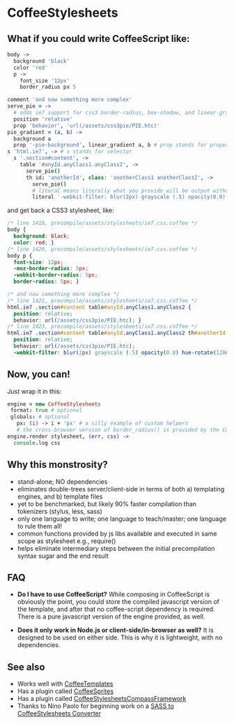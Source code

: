# CoffeeStylesheets

## What if you could write CoffeeScript like:

```coffeescript
body ->
  background 'black'
  color 'red'
  p ->
    font_size '12px'
    border_radius px 5

comment 'and now something more complex'
serve_pie = ->
  # adds ie7 support for css3 border-radius, box-shadow, and linear-gradient
  position 'relative'
  prop 'behavior', 'url(/assets/css3pie/PIE.htc)'
pie_gradient = (a, b) ->
  background a
  prop '-pie-background', linear_gradient a, b # prop stands for property
s 'html.ie7', -> # s stands for selector
  s '.section#content', ->
    table '#anyId.anyClass1.anyClass2', ->
      serve_pie()
      th id: 'anotherId', class: 'anotherClass1 anotherClass2', ->
        serve_pie()
        # literal means literally what you provide will be output without modification
        literal '-webkit-filter: blur(2px) grayscale (.5) opacity(0.8) hue-rotate(120deg);'
```

and get back a CSS3 stylesheet, like:

```css
/* line 1418, precompile/assets/stylesheets/ie7.css.coffee */
body {
  background: black;
  color: red; }
/* line 1420, precompile/assets/stylesheets/ie7.css.coffee */
body p {
  font-size: 12px;
  -moz-border-radius: 5px;
  -webkit-border-radius: 5px;
  border-radius: 5px; }

/* and now something more complex */
/* line 1421, precompile/assets/stylesheets/ie7.css.coffee */
html.ie7 .section#content table#anyId.anyClass1.anyClass2 {
  position: relative;
  behavior: url(/assets/css3pie/PIE.htc); }
/* line 1423, precompile/assets/stylesheets/ie7.css.coffee */
html.ie7 .section#content table#anyId.anyClass1.anyClass2 th#anotherId.anotherClass1.anotherClass2 {
  position: relative;
  behavior: url(/assets/css3pie/PIE.htc); 
  -webkit-filter: blur(2px) grayscale (.5) opacity(0.8) hue-rotate(120deg); }
```

## Now, you can!

Just wrap it in this:

```coffeescript
engine = new CoffeeStylesheets
 format: true # optional
 globals: # optional
   px: (i) -> i + 'px' # a silly example of custom helpers
   # the cross-browser version of border_radius() is provided by the CoffeeStylesheetsCompassFramework plugin 
engine.render stylesheet, (err, css) ->
  console.log css
```

## Why this monstrosity?

* stand-alone; NO dependencies
* eliminates double-trees server/client-side in terms of both a) templating engines, and b) template files
* yet to be benchmarked, but likely 90% faster compilation than tokenizers (stylus, less, sass)
* only one language to write; one language to teach/master; one language to rule them all!
* common functions provided by js libs available and executed in same scope as stylesheet e.g., require()
* helps eliminate intermediary steps between the initial precompilation syntax sugar and the end result

## FAQ

 * **Do I have to use CoffeeScript?**
 While composing in CoffeeScript is obviously the point, you could store the compiled javascript version of the
template, and after that no coffee-script dependency is required. There is a pure javascript version of
the engine provided, as well.

 * **Does it only work in Node.js or client-side/in-browser as well?**
 It is designed to be used on either side. This is why it is lightweight, with no dependencies.

## See also

* Works well with [CoffeeTemplates](https://github.com/mikesmullin/coffee-templates) 
* Has a plugin called [CoffeeSprites](https://github.com/mikesmullin/coffee-sprites)
* Has a plugin called [CoffeeStylesheetsCompassFramework](https://github.com/mikesmullin/coffee-stylesheets-compass-framework)
* Thanks to Nino Paolo for beginning work on a [SASS to CoffeeStylesheets Converter](https://github.com/paolooo/coffee-espresso-two-shots)
